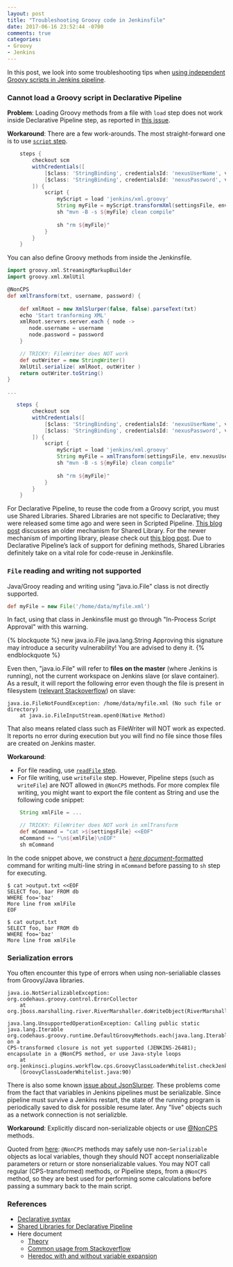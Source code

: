 ```yaml
---
layout: post
title: "Troubleshooting Groovy code in Jenkinsfile"
date: 2017-06-16 23:52:44 -0700
comments: true
categories: 
- Groovy
- Jenkins
---
```


In this post, we look into some troubleshooting tips when [using independent Groovy scripts in Jenkins pipeline](/blog/2017/04/18/groovy-code-in-jenkins-pipeline/).

### Cannot load a Groovy script in Declarative Pipeline

**Problem**: Loading Groovy methods from a file with `load` step does not work inside Declarative Pipeline step, as reported in [this issue](https://issues.jenkins-ci.org/browse/JENKINS-43455).

**Workaround**: There are a few work-arounds. The most straight-forward one is to use [`script` step](https://jenkins.io/doc/book/pipeline/syntax/#declarative-pipeline).

``` groovy Loading Groovy script
    steps {
        checkout scm
        withCredentials([
            [$class: 'StringBinding', credentialsId: 'nexusUserName', variable: 'nexusUserName'],
            [$class: 'StringBinding', credentialsId: 'nexusPassword', variable: 'nexusPassword']
        ]) {
            script {
                myScript = load 'jenkins/xml.groovy'
                String myFile = myScript.transformXml(settingsFile, env.nexusUserName, env.nexusPassword)
                sh "mvn -B -s ${myFile} clean compile"
            
                sh "rm ${myFile}"
            }
        }
    }
```

 You can also define Groovy methods from inside the Jenkinsfile.

``` groovy Example Jenkinsfile
import groovy.xml.StreamingMarkupBuilder
import groovy.xml.XmlUtil

@NonCPS
def xmlTransform(txt, username, password) {
    
    def xmlRoot = new XmlSlurper(false, false).parseText(txt)
    echo 'Start tranforming XML'
    xmlRoot.servers.server.each { node ->
       node.username = username
       node.password = password
    }

    // TRICKY: FileWriter does NOT work
    def outWriter = new StringWriter()
    XmlUtil.serialize( xmlRoot, outWriter )
    return outWriter.toString()
}

...

   steps {
        checkout scm
        withCredentials([
            [$class: 'StringBinding', credentialsId: 'nexusUserName', variable: 'nexusUserName'],
            [$class: 'StringBinding', credentialsId: 'nexusPassword', variable: 'nexusPassword']
        ]) {
            script {
                myScript = load 'jenkins/xml.groovy'
                String myFile = xmlTransform(settingsFile, env.nexusUserName, env.nexusPassword)
                sh "mvn -B -s ${myFile} clean compile"
            
                sh "rm ${myFile}"
            }
        }
    }
```

For Declarative Pipeline, to reuse the code from a Groovy script, you must use Shared Libraries.
Shared Libraries are not specific to Declarative; they were released some time ago and were seen in Scripted Pipeline.
[This blog post](/blog/2017/03/17/jenkins-pipeline-shared-libraries/) discusses an older mechanism for Shared Library.
For the newer mechanism of importing library, please check out [this blog post](https://jenkins.io/blog/2017/02/15/declarative-notifications/).
Due to Declarative Pipeline’s lack of support for defining methods, Shared Libraries definitely take on a vital role for code-reuse in Jenkinsfile.

### `File` reading and writing not supported

Java/Grooy reading and writing using "java.io.File" class is not directly supported.

``` groovy Using File class does NOT work
def myFile = new File('/home/data/myfile.xml')
```

In fact, using that class in Jenkinsfile must go through "In-Process Script Approval" with this warning.

{% blockquote %}
new java.io.File java.lang.String Approving this signature may introduce a security vulnerability! You are advised to deny it.
{% endblockquote %}

Even then, "java.io.File" will refer to **files on the master** (where Jenkins is running), not the current workspace on Jenkins slave (or slave container).
As a result, it will report the following error even though the file is present in filesystem ([relevant Stackoverflow](https://stackoverflow.com/questions/41739468/groovy-reports-that-a-file-doesnt-exists-when-it-really-is-present-in-the-syste)) on slave:

``` plain
java.io.FileNotFoundException: /home/data/myfile.xml (No such file or directory)
	at java.io.FileInputStream.open0(Native Method)
```

That also means related class such as FileWriter will NOT work as expected. 
It reports no error during execution but you will find no file since those files are created on Jenkins master.

**Workaround**: 

* For file reading, use [`readFile` step](https://jenkins.io/doc/pipeline/steps/workflow-basic-steps/#readfile-read-file-from-workspace).
* For file writing, use `writeFile` step. However, Pipeline steps (such as `writeFile`) are NOT allowed in `@NonCPS` methods. For more complex file writing, you might want to export the file content as String and use the following code snippet:

``` groovy Shell command
    String xmlFile = ...

    // TRICKY: FileWriter does NOT work in xmlTransform
    def mCommand = "cat >${settingsFile} <<EOF"
    mCommand += "\n${xmlFile}\nEOF"
    sh mCommand
```

In the code snippet above, we construct a [*here document*-formatted](https://en.wikipedia.org/wiki/Here_document#Unix_shells) command for writing multi-line string in `mCommand` before passing to `sh` step for executing.

``` plain heredoc example to explain mCommand
$ cat >output.txt <<EOF
SELECT foo, bar FROM db
WHERE foo='baz'
More line from xmlFile
EOF

$ cat output.txt
SELECT foo, bar FROM db
WHERE foo='baz'
More line from xmlFile
```

### Serialization errors

You often encounter this type of errors when using non-serialiable classes from Groovy/Java libraries.

``` plain Error in Jenkins log
java.io.NotSerializableException: org.codehaus.groovy.control.ErrorCollector
	at org.jboss.marshalling.river.RiverMarshaller.doWriteObject(RiverMarshaller.java:860)
```

``` plain Related error in Jenkins log
java.lang.UnsupportedOperationException: Calling public static java.lang.Iterable 
org.codehaus.groovy.runtime.DefaultGroovyMethods.each(java.lang.Iterable,groovy.lang.Closure) on a
CPS-transformed closure is not yet supported (JENKINS-26481); 
encapsulate in a @NonCPS method, or use Java-style loops
	at org.jenkinsci.plugins.workflow.cps.GroovyClassLoaderWhitelist.checkJenkins26481
    (GroovyClassLoaderWhitelist.java:90)
```

There is also some known [issue about JsonSlurper](https://issues.jenkins-ci.org/browse/JENKINS-35140).
These problems come from the fact that variables in Jenkins pipelines must be serializable.
Since pipeline must survive a Jenkins restart, the state of the running program is periodically saved to disk for possible resume later.
Any "live" objects such as a network connection is not serializble.

**Workaround**: 
Explicitly discard non-serializable objects or use [@NonCPS](https://support.cloudbees.com/hc/en-us/articles/230612967-Pipeline-The-pipeline-even-if-successful-ends-with-java-io-NotSerializableException) methods.

Quoted from [here](https://github.com/jenkinsci/workflow-cps-plugin/blob/master/README.md): `@NonCPS` methods may safely use non-`Serializable` objects as local variables, though they should NOT accept nonserializable parameters or return or store nonserializable values.
You may NOT call regular (CPS-transformed) methods, or Pipeline steps, from a `@NonCPS` method, so they are best used for performing some calculations before passing a summary back to the main script.

### References

* [Declarative syntax](https://jenkins.io/doc/book/pipeline/syntax/#declarative-pipeline)
* [Shared Libraries for Declarative Pipeline](https://jenkins.io/blog/2017/02/15/declarative-notifications/)
* Here document
  * [Theory](https://en.wikipedia.org/wiki/Here_document#Unix_shells)
  * [Common usage from Stackoverflow](https://stackoverflow.com/questions/2500436/how-does-cat-eof-work-in-bash)
  * [Heredoc with and without variable expansion](http://www.guguncube.com/2140/unix-set-a-multi-line-text-to-a-string-variable-or-file-in-bash)
